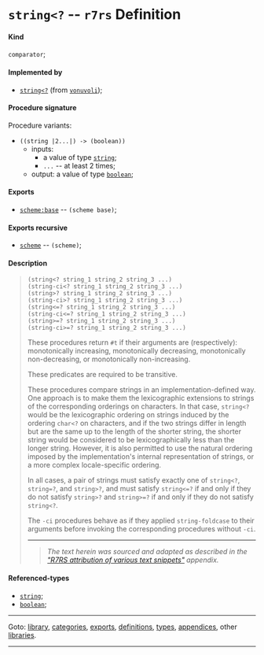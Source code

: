 

<a id='definition__r7rs__string_3c_3f'></a>

# `string<?` -- `r7rs` Definition


<a id='definition__r7rs__string_3c_3f__kind'></a>

#### Kind

`comparator`;


<a id='definition__r7rs__string_3c_3f__implemented-by'></a>

#### Implemented by

 * [`string<?`](../../vonuvoli/definitions/string_3c_3f.md#definition__vonuvoli__string_3c_3f) (from [`vonuvoli`](../../vonuvoli/_index.md#library__vonuvoli));


<a id='definition__r7rs__string_3c_3f__procedure-signature'></a>

#### Procedure signature

Procedure variants:
 * `((string |2...|) -> (boolean))`
   * inputs:
     * a value of type [`string`](../../r7rs/types/string.md#type__r7rs__string);
     * `...` -- at least 2 times;
   * output: a value of type [`boolean`](../../r7rs/types/boolean.md#type__r7rs__boolean);


<a id='definition__r7rs__string_3c_3f__exports'></a>

#### Exports

 * [`scheme:base`](../../r7rs/exports/scheme_3a_base.md#export__r7rs__scheme_3a_base) -- `(scheme base)`;


<a id='definition__r7rs__string_3c_3f__exports-recursive'></a>

#### Exports recursive

 * [`scheme`](../../r7rs/exports/scheme.md#export__r7rs__scheme) -- `(scheme)`;


<a id='definition__r7rs__string_3c_3f__description'></a>

#### Description

> ````
> (string<? string_1 string_2 string_3 ...)
> (string-ci<? string_1 string_2 string_3 ...)
> (string>? string_1 string_2 string_3 ...)
> (string-ci>? string_1 string_2 string_3 ...)
> (string<=? string_1 string_2 string_3 ...)
> (string-ci<=? string_1 string_2 string_3 ...)
> (string>=? string_1 string_2 string_3 ...)
> (string-ci>=? string_1 string_2 string_3 ...)
> ````
> 
> 
> These procedures return `#t` if their arguments are (respectively):
> monotonically increasing, monotonically decreasing,
> monotonically non-decreasing, or monotonically non-increasing.
> 
> These predicates are required to be transitive.
> 
> These procedures compare strings in an implementation-defined way.
> One approach is to make them the lexicographic extensions to strings of
> the corresponding orderings on characters.  In that case, `string<?`
> would be the lexicographic ordering on strings induced by the ordering
> `char<?` on characters, and if the two strings differ in length but
> are the same up to the length of the shorter string, the shorter string
> would be considered to be lexicographically less than the longer string.
> However, it is also permitted to use the natural ordering imposed by the
> implementation's internal representation of strings, or a more complex locale-specific
> ordering.
> 
> In all cases, a pair of strings must satisfy exactly one of
> `string<?`, `string=?`, and `string>?`, and must satisfy
> `string<=?` if and only if they do not satisfy `string>?` and
> `string>=?` if and only if they do not satisfy `string<?`.
> 
> The `-ci` procedures behave as if they applied
> `string-foldcase` to their arguments before invoking the corresponding
> procedures without  `-ci`.
> 
> 
> ----
> > *The text herein was sourced and adapted as described in the ["R7RS attribution of various text snippets"](../../r7rs/appendices/attribution.md#appendix__r7rs__attribution) appendix.*


<a id='definition__r7rs__string_3c_3f__referenced-types'></a>

#### Referenced-types

 * [`string`](../../r7rs/types/string.md#type__r7rs__string);
 * [`boolean`](../../r7rs/types/boolean.md#type__r7rs__boolean);

----

Goto: [library](../../r7rs/_index.md#library__r7rs), [categories](../../r7rs/categories/_index.md#toc__r7rs__categories), [exports](../../r7rs/exports/_index.md#toc__r7rs__exports), [definitions](../../r7rs/definitions/_index.md#toc__r7rs__definitions), [types](../../r7rs/types/_index.md#toc__r7rs__types), [appendices](../../r7rs/appendices/_index.md#toc__r7rs__appendices), other [libraries](../../_libraries.md#toc__libraries).

----

